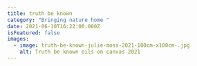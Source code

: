 ```yaml
---
title: truth be known
category: "Bringing nature home "
date: 2021-06-10T16:22:00.000Z
isFeatured: false
images:
  - image: truth-be-known-julie-moss-2021-100cm-x100cm-.jpg
    alt: Truth be known oils on canvas 2021
---
```

